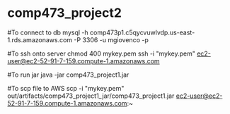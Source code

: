 # comp473_project2

#To connect to db
mysql -h comp473p1.c5qycvuwlvdp.us-east-1.rds.amazonaws.com -P 3306 -u mgiovenco -p

#To ssh onto server
chmod 400 mykey.pem
ssh -i "mykey.pem" ec2-user@ec2-52-91-7-159.compute-1.amazonaws.com

#To run jar
java -jar comp473_project1.jar

#To scp file to AWS
scp -i "mykey.pem" out/artifacts/comp473_project1_jar/comp473_project1.jar  ec2-user@ec2-52-91-7-159.compute-1.amazonaws.com:~